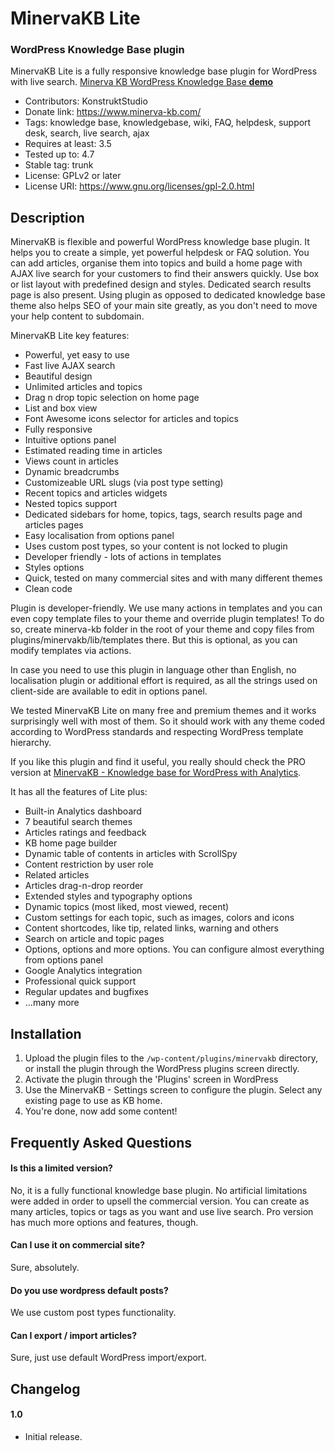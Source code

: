 # MinervaKB Lite
### WordPress Knowledge Base plugin
MinervaKB Lite is a fully responsive knowledge base plugin for WordPress with live search. <a href="http://demo-lite.minerva-kb.com/" target="_blank" title="Minerva KB WordPress Knowledge Base demo">Minerva KB WordPress Knowledge Base <strong>demo</strong></a>

* Contributors: KonstruktStudio
* Donate link: https://www.minerva-kb.com/
* Tags: knowledge base, knowledgebase, wiki, FAQ, helpdesk, support desk, search, live search, ajax
* Requires at least: 3.5
* Tested up to: 4.7
* Stable tag: trunk
* License: GPLv2 or later
* License URI: https://www.gnu.org/licenses/gpl-2.0.html

## Description

MinervaKB is flexible and powerful WordPress knowledge base plugin. It helps you to create a simple, yet powerful helpdesk or FAQ solution. You can add articles, organise them into topics and build a home page with AJAX live search for your customers to find their answers quickly. Use box or list layout with predefined design and styles. Dedicated search results page is also present. Using plugin as opposed to dedicated knowledge base theme also helps SEO of your main site greatly, as you don't need to move your help content to subdomain.

MinervaKB Lite key features:

* Powerful, yet easy to use
* Fast live AJAX search
* Beautiful design
* Unlimited articles and topics
* Drag n drop topic selection on home page
* List and box view
* Font Awesome icons selector for articles and topics
* Fully responsive
* Intuitive options panel
* Estimated reading time in articles
* Views count in articles
* Dynamic breadcrumbs
* Customizeable URL slugs (via post type setting)
* Recent topics and articles widgets
* Nested topics support
* Dedicated sidebars for home, topics, tags, search results page and articles pages
* Easy localisation from options panel
* Uses custom post types, so your content is not locked to plugin
* Developer friendly - lots of actions in templates
* Styles options
* Quick, tested on many commercial sites and with many different themes
* Clean code 

Plugin is developer-friendly. We use many actions in templates and you can even copy template files to your theme and override plugin templates! To do so, create minerva-kb folder in the root of your theme and copy files from plugins/minervakb/lib/templates there. But this is optional, as you can modify templates via actions.

In case you need to use this plugin in language other than English, no localisation plugin or additional effort is required, as all the strings used on client-side are available to edit in options panel.

We tested MinervaKB Lite on many free and premium themes and it works surprisingly well with most of them. So it should work with any theme coded according to WordPress standards and respecting WordPress template hierarchy.

If you like this plugin and find it useful, you really should check the PRO version at [MinervaKB - Knowledge base for WordPress with Analytics](https://www.minerva-kb.com/ "Knowledge base for WordPress with Analytics").

It has all the features of Lite plus:

* Built-in Analytics dashboard
* 7 beautiful search themes
* Articles ratings and feedback
* KB home page builder
* Dynamic table of contents in articles with ScrollSpy
* Content restriction by user role
* Related articles
* Articles drag-n-drop reorder
* Extended styles and typography options
* Dynamic topics (most liked, most viewed, recent)
* Custom settings for each topic, such as images, colors and icons
* Content shortcodes, like tip, related links, warning and others
* Search on article and topic pages
* Options, options and more options. You can configure almost everything from options panel
* Google Analytics integration
* Professional quick support
* Regular updates and bugfixes
* ...many more

## Installation

1. Upload the plugin files to the `/wp-content/plugins/minervakb` directory, or install the plugin through the WordPress plugins screen directly.
2. Activate the plugin through the 'Plugins' screen in WordPress
3. Use the MinervaKB - Settings screen to configure the plugin. Select any existing page to use as KB home.
4. You're done, now add some content!

## Frequently Asked Questions

#### Is this a limited version?

No, it is a fully functional knowledge base plugin. No artificial limitations were added in order to upsell the commercial version. You can create as many articles, topics or tags as you want and use live search. Pro version has much more options and features, though.

#### Can I use it on commercial site?

Sure, absolutely.

#### Do you use wordpress default posts?

We use custom post types functionality.

#### Can I export / import articles?

Sure, just use default WordPress import/export.

## Changelog

#### 1.0

* Initial release.
